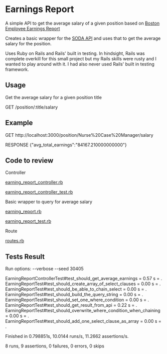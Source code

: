# Earnings Report
A simple API to get the average salary of a given position based on [Boston Employee Earnings Report](https://data.cityofboston.gov/Finance/Employee-Earnings-Report-2014/4swk-wcg8) 

Creates a basic wrapper for the [SODA API](https://dev.socrata.com/docs/queries/) and uses that to get the average salary for the position.

Uses Ruby on Rails and Rails' built in testing. In hindsight, Rails was complete overkill for this small project but my Rails skills were rusty and I wanted to play around with it. I had also never used Rails' built in testing framework. 

## Usage
Get the average salary for a given position title

GET /position/:title/salary

## Example
GET http://localhost:3000/position/Nurse%20Case%20Manager/salary

RESPONSE {"avg_total_earnings":"84167.210000000000"}

## Code to review
Controller

[earning_report_controller.rb](https://github.com/b-hobbs/earnings_report/blob/master/app/controllers/earning_report_controller.rb)

[earning_report_controller_test.rb](https://github.com/b-hobbs/earnings_report/blob/master/test/controllers/earning_report_controller_test.rb)

Basic wrapper to query for average salary

[earning_report.rb](https://github.com/b-hobbs/earnings_report/blob/master/app/models/earning_report.rb)

[earning_report_test.rb](https://github.com/b-hobbs/earnings_report/blob/master/test/models/earning_report_test.rb)

Route

[routes.rb](https://github.com/b-hobbs/earnings_report/blob/master/config/routes.rb)

## Tests Result
Run options: --verbose --seed 30405

EarningReportControllerTest#test_should_get_average_earnings = 0.57 s = .
EarningReportTest#test_should_create_array_of_select_clauses = 0.00 s = .
EarningReportTest#test_should_be_able_to_chain_select = 0.00 s = .
EarningReportTest#test_should_build_the_query_string = 0.00 s = .
EarningReportTest#test_should_set_one_where_condition = 0.00 s = .
EarningReportTest#test_should_get_result_from_api = 0.22 s = .
EarningReportTest#test_should_overwrite_where_condition_when_chaining = 0.00 s = .
EarningReportTest#test_should_add_one_select_clause_as_array = 0.00 s = .

Finished in 0.798851s, 10.0144 runs/s, 11.2662 assertions/s.

8 runs, 9 assertions, 0 failures, 0 errors, 0 skips
